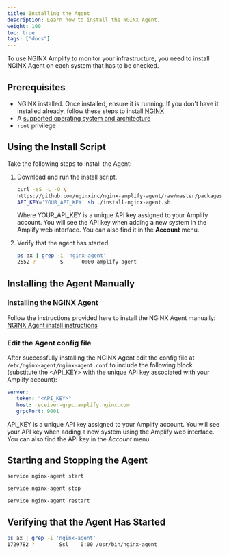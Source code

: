 ```yaml
---
title: Installing the Agent
description: Learn how to install the NGINX Agent.
weight: 100
toc: true
tags: ["docs"]
---
```


To use NGINX Amplify to monitor your infrastructure, you need to install NGINX Agent on each system that has to be checked.

## Prerequisites

- NGINX installed. Once installed, ensure it is running. If you don't have it installed already, follow these steps to install [NGINX](https://docs.nginx.com/nginx/admin-guide/installing-nginx/installing-nginx-open-source/)
- A [supported operating system and architecture](../technical-specifications/#supported-distributions)
- `root` privilege

## Using the Install Script

Take the following steps to install the Agent:

1. Download and run the install script.

   ```bash
   curl -sS -L -O \
   https://github.com/nginxinc/nginx-amplify-agent/raw/master/packages/install-nginx-agent.sh && \
   API_KEY='YOUR_API_KEY' sh ./install-nginx-agent.sh
   ```

   Where YOUR_API_KEY is a unique API key assigned to your Amplify account. You will see the API key when adding a new system in the Amplify web interface. You can also find it in the **Account** menu.

2. Verify that the agent has started.

   ```bash
   ps ax | grep -i 'nginx-agent'
   2552 ?        S      0:00 amplify-agent
   ```

## Installing the Agent Manually

### Installing the NGINX Agent

Follow the instructions provided here to install the NGINX Agent manually: [NGINX Agent install instructions](https://docs.nginx.com/nginx-agent/installation-oss/)

### Edit the Agent config file

After successfully installing the NGINX Agent edit the config file at `/etc/nginx-agent/nginx-agent.conf` to include the following block (substitute the <API_KEY> with the unique API key associated with your Amplify account):

   ```yaml
   server:
      token: "<API_KEY>"
      host: receiver-grpc.amplify.nginx.com
      grpcPort: 9001
   ```
API_KEY is a unique API key assigned to your Amplify account. You will see your API key when adding a new system using the Amplify web interface. You can also find the API key in the *Account* menu.

## Starting and Stopping the Agent

```bash
service nginx-agent start
```

```bash
service nginx-agent stop
```

```bash
service nginx-agent restart
```

## Verifying that the Agent Has Started

```bash
ps ax | grep -i 'nginx-agent'
1729782 ?        Ssl    0:00 /usr/bin/nginx-agent
```